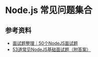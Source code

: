# Node.js 常见问题集合

## 参考资料

* [面试题整理｜50个NodeJS面试题](https://blog.51cto.com/u_13225813/3118537)
* [53道常见NodeJS基础面试题（附答案）](https://blog.csdn.net/lgno2/article/details/117138044?utm_medium=distribute.pc_relevant.none-task-blog-2~default~baidujs_baidulandingword~default-4-117138044-blog-118731719.235^v38^pc_relevant_sort&spm=1001.2101.3001.4242.3&utm_relevant_index=7)

